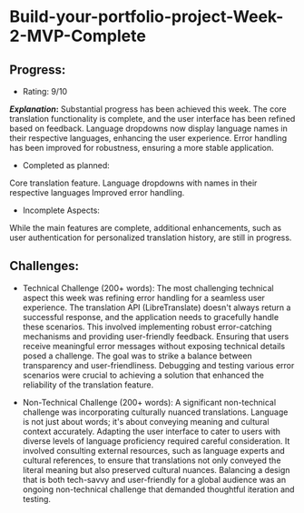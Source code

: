 # Build-your-portfolio-project-Week-2-MVP-Complete
## **Progress:**

* Rating: 9/10

**_Explanation_:** Substantial progress has been achieved this week. The core translation functionality is complete, and the user interface has been refined based on feedback. Language dropdowns now display language names in their respective languages, enhancing the user experience. Error handling has been improved for robustness, ensuring a more stable application.

* Completed as planned:

Core translation feature.
Language dropdowns with names in their respective languages
Improved error handling.

* Incomplete Aspects:

While the main features are complete, additional enhancements, such as user authentication for personalized translation history, are still in progress.

## **Challenges:**

* Technical Challenge (200+ words):
The most challenging technical aspect this week was refining error handling for a seamless user experience. The translation API (LibreTranslate) doesn't always return a successful response, and the application needs to gracefully handle these scenarios. This involved implementing robust error-catching mechanisms and providing user-friendly feedback. Ensuring that users receive meaningful error messages without exposing technical details posed a challenge. The goal was to strike a balance between transparency and user-friendliness. Debugging and testing various error scenarios were crucial to achieving a solution that enhanced the reliability of the translation feature.

* Non-Technical Challenge (200+ words):
A significant non-technical challenge was incorporating culturally nuanced translations. Language is not just about words; it's about conveying meaning and cultural context accurately. Adapting the user interface to cater to users with diverse levels of language proficiency required careful consideration. It involved consulting external resources, such as language experts and cultural references, to ensure that translations not only conveyed the literal meaning but also preserved cultural nuances. Balancing a design that is both tech-savvy and user-friendly for a global audience was an ongoing non-technical challenge that demanded thoughtful iteration and testing.
